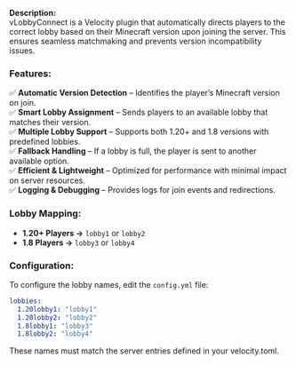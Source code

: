 **Description:**  
vLobbyConnect is a Velocity plugin that automatically directs players to the correct lobby based on their Minecraft version upon joining the server. This ensures seamless matchmaking and prevents version incompatibility issues.  

### **Features:**  
✅ **Automatic Version Detection** – Identifies the player’s Minecraft version on join.  
✅ **Smart Lobby Assignment** – Sends players to an available lobby that matches their version.  
✅ **Multiple Lobby Support** – Supports both 1.20+ and 1.8 versions with predefined lobbies.  
✅ **Fallback Handling** – If a lobby is full, the player is sent to another available option.  
✅ **Efficient & Lightweight** – Optimized for performance with minimal impact on server resources.  
✅ **Logging & Debugging** – Provides logs for join events and redirections.  

### **Lobby Mapping:**  
- **1.20+ Players →** `lobby1` or `lobby2`  
- **1.8 Players →** `lobby3` or `lobby4`  

### **Configuration:**
To configure the lobby names, edit the `config.yml` file:

```yaml
lobbies:
  1.20lobby1: "lobby1"
  1.20lobby2: "lobby2"
  1.8lobby1: "lobby3"
  1.8lobby2: "lobby4"
```

These names must match the server entries defined in your velocity.toml.
